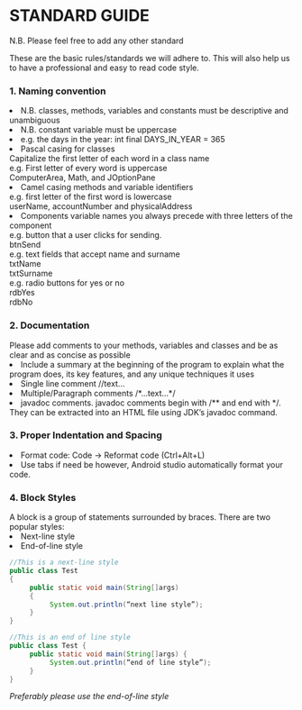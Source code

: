 # STANDARD GUIDE
N.B. Please feel free to add any other standard 

These are the basic rules/standards we will adhere to. This will also help us to have a professional and easy to read code style.

<h3>1. Naming convention</h3>
<li>N.B. classes, methods, variables and constants must be descriptive and unambiguous</li>
<li>N.B. constant variable must be uppercase<li>
e.g. the days in the year:	int final DAYS_IN_YEAR = 365
<li>Pascal casing for classes</li>
Capitalize the first letter of each word in a class name<br/>
e.g. First letter of every word is uppercase<br/>
ComputerArea, Math, and JOptionPane<br/>
<li>Camel casing methods and variable identifiers</li>
e.g. first letter of the first word is lowercase <br/>
userName, accountNumber and physicalAddress<br/>
<li>Components variable names you always precede with three letters of the component</li>
e.g. button that a user clicks for sending. <br/>
btnSend<br/>
e.g. text fields that accept name and surname<br/>
txtName<br/>
txtSurname<br/>
e.g. radio buttons for yes or no<br/>
rdbYes<br/>
rdbNo<br/>
		
<h3>2. Documentation</h3>
</li>Please add comments to your methods, variables and classes and be as clear and as concise as possible</li>
<li>Include a summary at the beginning of the program to explain what the program does, its key features, and any unique techniques it uses</li>
<li>Single line comment		//text...	</li>
<li>Multiple/Paragraph comments	/*...text...*/	</li>
<li>javadoc comments. javadoc comments begin with /** and end with */. They can be extracted into an HTML file using JDK’s javadoc command. </li>

<h3>3. Proper Indentation and Spacing</h3>
<li>Format code:	Code -> Reformat code (Ctrl+Alt+L)</li>
<li>Use tabs if need be however, Android studio automatically format your code.</li>

<h3>4. Block Styles</h3>
A block is a group of statements surrounded by braces. There are two popular styles:
<li>Next-line style</li>
<li>End-of-line style</li>


```java
//This is a next-line style
public class Test
{
     public static void main(String[]args)
     {
          System.out.println(“next line style”);
     }
}
```
```java
//This is an end of line style
public class Test {
     public static void main(String[]args) {
          System.out.println(“end of line style”);
     }
}
```

<i>Preferably please use the end-of-line style</i>
